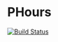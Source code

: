 # PHours
[![Build Status](http://jenkins.subzero.usermd.net/buildStatus/icon?job=PHours)](https://jenkins.subzero.usermd.net/job/PHours/)
